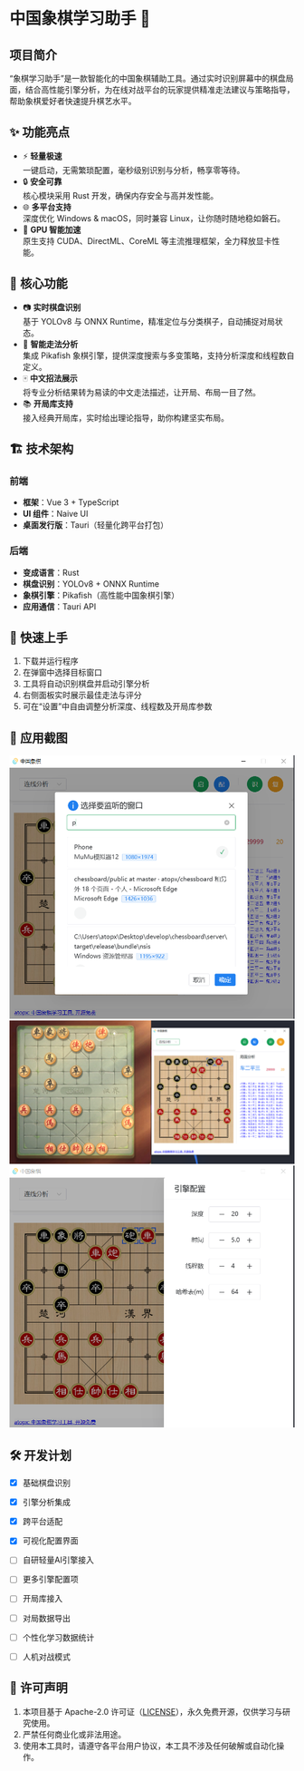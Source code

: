 # 中国象棋学习助手 🚩

## 项目简介

“象棋学习助手”是一款智能化的中国象棋辅助工具。通过实时识别屏幕中的棋盘局面，结合高性能引擎分析，为在线对战平台的玩家提供精准走法建议与策略指导，帮助象棋爱好者快速提升棋艺水平。

## ✨ 功能亮点

- ⚡ **轻量极速**  
  一键启动，无需繁琐配置，毫秒级别识别与分析，畅享零等待。  
- 🔒 **安全可靠**  
  核心模块采用 Rust 开发，确保内存安全与高并发性能。  
- 🌐 **多平台支持**  
  深度优化 Windows & macOS，同时兼容 Linux，让你随时随地稳如磐石。  
- 🚀 **GPU 智能加速**  
  原生支持 CUDA、DirectML、CoreML 等主流推理框架，全力释放显卡性能。

## 🎯 核心功能

- 📷 **实时棋盘识别**  
  基于 YOLOv8 与 ONNX Runtime，精准定位与分类棋子，自动捕捉对局状态。
- 🤖 **智能走法分析**  
  集成 Pikafish 象棋引擎，提供深度搜索与多变策略，支持分析深度和线程数自定义。  
- 🀄️ **中文招法展示**  
  将专业分析结果转为易读的中文走法描述，让开局、布局一目了然。  
- 📚 **开局库支持**  
  接入经典开局库，实时给出理论指导，助你构建坚实布局。  

## 🏗 技术架构

### 前端
- **框架**：Vue 3 + TypeScript  
- **UI 组件**：Naive UI  
- **桌面发行版**：Tauri（轻量化跨平台打包）

### 后端
- **变成语言**：Rust  
- **棋盘识别**：YOLOv8 + ONNX Runtime  
- **象棋引擎**：Pikafish（高性能中国象棋引擎）  
- **应用通信**：Tauri API

## 🚀 快速上手

1. 下载并运行程序
2. 在弹窗中选择目标窗口
3. 工具将自动识别棋盘并启动引擎分析
4. 右侧面板实时展示最佳走法与评分
5. 可在“设置”中自由调整分析深度、线程数及开局库参数

## 📸 应用截图

![启动界面](./docs/starup.png)  
![主界面分析](./docs/mainpage.png)  
![参数配置](./docs/configure.png)


## 🛠 开发计划

- [x] 基础棋盘识别
- [x] 引擎分析集成
- [x] 跨平台适配
- [x] 可视化配置界面
- [ ] 自研轻量AI引擎接入
- [ ] 更多引擎配置项
- [ ] 开局库接入
- [ ] 对局数据导出
- [ ] 个性化学习数据统计 
- [ ] 人机对战模式


## 📜 许可声明

1. 本项目基于 Apache-2.0 许可证（[LICENSE](./LICENSE)），永久免费开源，仅供学习与研究使用。
2. 严禁任何商业化或非法用途。
3. 使用本工具时，请遵守各平台用户协议，本工具不涉及任何破解或自动化操作。
